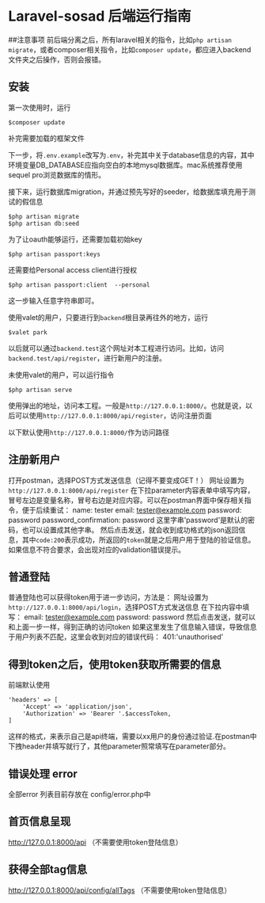 # Laravel-sosad 后端运行指南
##注意事项
前后端分离之后，所有laravel相关的指令，比如`php artisan migrate`，或者composer相关指令，比如`composer update`，都应进入backend文件夹之后操作，否则会报错。
## 安装
第一次使用时，运行
```
$composer update
```
补完需要加载的框架文件

下一步，将`.env.example`改写为`.env`，补完其中关于database信息的内容，其中环境变量DB_DATABASE应指向空白的本地mysql数据库。mac系统推荐使用sequel pro浏览数据库的情形。

接下来，运行数据库migration，并通过预先写好的seeder，给数据库填充用于测试的假信息
```
$php artisan migrate
$php artisan db:seed
```

为了让oauth能够运行，还需要加载初始key
```
$php artisan passport:keys
```
还需要给Personal access client进行授权
```
$php artisan passport:client  --personal
```
这一步输入任意字符串即可。

使用valet的用户，只要进行到`backend`根目录再往外的地方，运行
```
$valet park
```
以后就可以通过`backend.test`这个网址对本工程进行访问。比如，访问`backend.test/api/register`，进行新用户的注册。

未使用valet的用户，可以运行指令
```
$php artisan serve
```
使用弹出的地址，访问本工程。一般是`http://127.0.0.1:8000/`。也就是说，以后可以使用`http://127.0.0.1:8000/api/register`，访问注册页面

以下默认使用`http://127.0.0.1:8000/`作为访问路径

## 注册新用户
打开postman，选择POST方式发送信息（记得不要变成GET！）
网址设置为`http://127.0.0.1:8000/api/register`
在下拉parameter内容表单中填写内容，冒号左边是变量名称，冒号右边是对应内容。可以在postman界面中保存相关指令，便于后续重试：
name: tester
email: tester@example.com
password: password
password_confirmation: password
这里字串'password'是默认的密码，也可以设置成其他字串。
然后点击发送，就会收到成功格式的json返回信息，其中`code:200`表示成功，所返回的`token`就是之后用户用于登陆的验证信息。
如果信息不符合要求，会出现对应的validation错误提示。

## 普通登陆
普通登陆也可以获得token用于进一步访问，方法是：
网址设置为`http://127.0.0.1:8000/api/login`，选择POST方式发送信息
在下拉内容中填写：
email: tester@example.com
password: password
然后点击发送，就可以和上面一步一样，得到正确的访问token
如果这里发生了信息输入错误，导致信息于用户列表不匹配，这里会收到对应的错误代码：
401:'unauthorised'

## 得到token之后，使用token获取所需要的信息
前端默认使用
```
'headers' => [
    'Accept' => 'application/json',
    'Authorization' => 'Bearer '.$accessToken,
]
```
这样的格式，来表示自己是api终端，需要以xx用户的身份通过验证.在postman中下拽header并填写就行了，其他parameter照常填写在parameter部分。

## 错误处理 error
全部error 列表目前存放在 config/error.php中

## 首页信息呈现
http://127.0.0.1:8000/api
（不需要使用token登陆信息）

## 获得全部tag信息
http://127.0.0.1:8000/api/config/allTags
（不需要使用token登陆信息）

